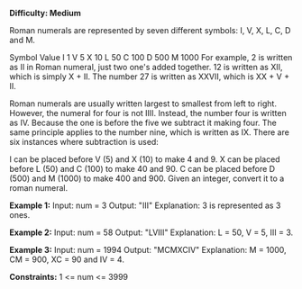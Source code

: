 **Difficulty: Medium**

Roman numerals are represented by seven different symbols: I, V, X, L, C, D and M.

Symbol       Value
I             1
V             5
X             10
L             50
C             100
D             500
M             1000
For example, 2 is written as II in Roman numeral, just two one's added together. 12 is written as XII, which is simply X + II. The number 27 is written as XXVII, which is XX + V + II.

Roman numerals are usually written largest to smallest from left to right. However, the numeral for four is not IIII. Instead, the number four is written as IV. Because the one is before the five we subtract it making four. The same principle applies to the number nine, which is written as IX. There are six instances where subtraction is used:

I can be placed before V (5) and X (10) to make 4 and 9. 
X can be placed before L (50) and C (100) to make 40 and 90. 
C can be placed before D (500) and M (1000) to make 400 and 900.
Given an integer, convert it to a roman numeral.

 

**Example 1:**
Input: num = 3
Output: "III"
Explanation: 3 is represented as 3 ones.

**Example 2:**
Input: num = 58
Output: "LVIII"
Explanation: L = 50, V = 5, III = 3.

**Example 3:**
Input: num = 1994
Output: "MCMXCIV"
Explanation: M = 1000, CM = 900, XC = 90 and IV = 4.
 

**Constraints:**
1 <= num <= 3999
